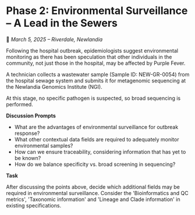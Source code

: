 # Phase 2: Environmental Surveillance – A Lead in the Sewers

&#x1F4CD; *March 5, 2025 – Riverdale, Newlandia*

Following the hospital outbreak, epidemiologists suggest environmental monitoring as there has been speculation that other individuals in the community, not just those in the hospital, may be affected by Purple Fever.

A technician collects a wastewater sample (Sample ID: NEW-GR-0054) from the hospital sewage system and submits it for metagenomic sequencing at the Newlandia Genomics Institute (NGI).

At this stage, no specific pathogen is suspected, so broad sequencing is performed.

**Discussion Prompts**

- What are the advantages of environmental surveillance for outbreak response?
- What other contextual data fields are required to adequately monitor environmental samples?
- How can we ensure traceability, considering information that has yet to be known?
- How do we balance specificity vs. broad screening in sequencing?

**Task**

After discussing the points above, decide which additional fields may be required in environmental surveillance. Consider the 'Bioinformatics and QC metrics', 'Taxonomic information' and 'Lineage and Clade information' in existing specifications.
